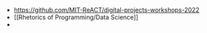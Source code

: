 - https://github.com/MIT-ReACT/digital-projects-workshops-2022
- [[Rhetorics of Programming/Data Science]]
-